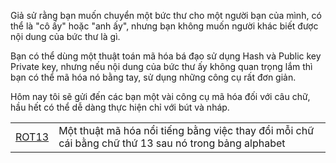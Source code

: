 
Giả sử rằng bạn muốn chuyển một bức thư cho một người bạn của mình, có thể là "cô ấy" hoặc "anh ấy", nhưng bạn không muốn người khác biết được nội dung của bức thư là gì. 

Bạn có thể dùng một thuật toán mã hóa bá đạo sử dụng Hash và Public key Private key, nhưng nếu nội dung của bức thư ấy không quan trọng lắm thì bạn có thể mã hóa nó bằng tay, sử dụng những công cụ rất đơn giản. 

Hôm nay tôi sẽ gửi đến các bạn một vài công cụ mã hóa đối với câu chữ, hầu hết có thể dễ dàng thực hiện chỉ với bút và nháp.


<table>
	<tr>
		<td><a href="http://vnoi.info/cs/crypto/cipher/ROT13">ROT13</a></td>
		<td>Một thuật mã hóa nổi tiếng bằng việc thay đổi mỗi chữ cái bằng chữ thứ 13 sau nó trong bảng alphabet</td>
	</tr>
</table>
